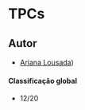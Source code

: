# TPCs

## Autor
 * [Ariana Lousada](https://github.com/arbl42))

#### Classificação global
 * 12/20
